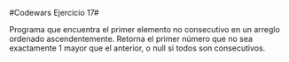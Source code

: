 #Codewars Ejercicio 17#

Programa que encuentra el primer elemento no consecutivo en un arreglo ordenado ascendentemente.
Retorna el primer número que no sea exactamente 1 mayor que el anterior, o null si todos son consecutivos.
